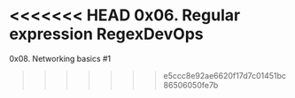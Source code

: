 <<<<<<< HEAD
0x06. Regular expression
RegexDevOps
=======
0x08. Networking basics #1
>>>>>>> e5ccc8e92ae6620f17d7c01451bc86506050fe7b
